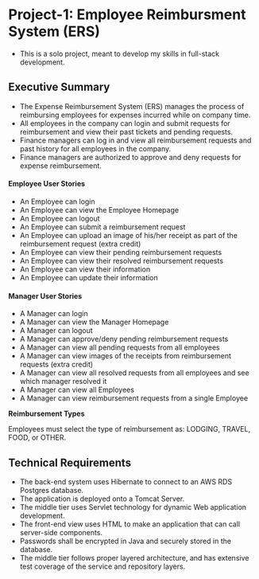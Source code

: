 # Project-1: Employee Reimbursment System (ERS)
* This is a solo project, meant to develop my skills in full-stack development.

## Executive Summary
* The Expense Reimbursement System (ERS) manages the process of reimbursing employees for expenses incurred while on company time. 
* All employees in the company can login and submit requests for reimbursement and view their past tickets and pending requests. 
* Finance managers can log in and view all reimbursement requests and past history for all employees in the company. 
* Finance managers are authorized to approve and deny requests for expense reimbursement.

#### Employee User Stories 
- An Employee can login
- An Employee can view the Employee Homepage
- An Employee can logout
- An Employee can submit a reimbursement request
- An Employee can upload an image of his/her receipt as part of the reimbursement request (extra credit)
- An Employee can view their pending reimbursement requests
- An Employee can view their resolved reimbursement requests
- An Employee can view their information
- An Employee can update their information

#### Manager User Stories
- A Manager can login
- A Manager can view the Manager Homepage
- A Manager can logout
- A Manager can approve/deny pending reimbursement requests
- A Manager can view all pending requests from all employees
- A Manager can view images of the receipts from reimbursement requests (extra credit)
- A Manager can view all resolved requests from all employees and see which manager resolved it
- A Manager can view all Employees
- A Manager can view reimbursement requests from a single Employee

**Reimbursement Types**

Employees must select the type of reimbursement as: LODGING, TRAVEL, FOOD, or OTHER.

## Technical Requirements

* The back-end system uses Hibernate to connect to an AWS RDS Postgres database.
* The application is deployed onto a Tomcat Server.
* The middle tier uses Servlet technology for dynamic Web application development.
* The front-end view uses HTML to make an application that can call server-side components.
* Passwords shall be encrypted in Java and securely stored in the database.
* The middle tier follows proper layered architecture, and has extensive test coverage of the service and repository layers.

